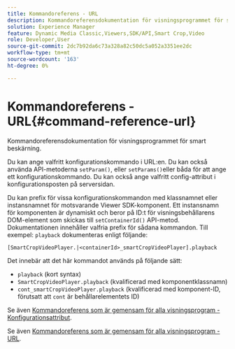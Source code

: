 ```yaml
---
title: Kommandoreferens - URL
description: Kommandoreferensdokumentation för visningsprogrammet för smart beskärning.
solution: Experience Manager
feature: Dynamic Media Classic,Viewers,SDK/API,Smart Crop,Video
role: Developer,User
source-git-commit: 2dc7b92da6c73a328a82c50dc5a052a3351ee2dc
workflow-type: tm+mt
source-wordcount: '163'
ht-degree: 0%

---
```


# Kommandoreferens - URL{#command-reference-url}

Kommandoreferensdokumentation för visningsprogrammet för smart beskärning.

Du kan ange valfritt konfigurationskommando i URL:en. Du kan också använda API-metoderna `setParam()`, eller `setParams()`eller båda för att ange ett konfigurationskommando. Du kan också ange valfritt config-attribut i konfigurationsposten på serversidan.

Du kan prefix för vissa konfigurationskommandon med klassnamnet eller instansnamnet för motsvarande Viewer SDK-komponent. Ett instansnamn för komponenten är dynamiskt och beror på ID:t för visningsbehållarens DOM-element som skickas till `setContainerId()` API-metod. Dokumentationen innehåller valfria prefix för sådana kommandon. Till exempel: `playback` dokumenteras enligt följande:

```
[SmartCropVideoPlayer.|<containerId>_smartCropVideoPlayer].playback
```

Det innebär att det här kommandot används på följande sätt:

* `playback` (kort syntax)
* `SmartCropVideoPlayer.playback` (kvalificerad med komponentklassnamn)
* `cont_smartCropVideoPlayer.playback` (kvalificerad med komponent-ID, förutsatt att `cont` är behållarelementets ID)

Se även [Kommandoreferens som är gemensam för alla visningsprogram - Konfigurationsattribut](../../../r-html5-viewer-20-cmdref-configattrib/r-html5-viewer-20-cmdref-configattrib.md#concept-850e0f2c49b949deb7cfbfd330d329bd).

Se även [Kommandoreferens som är gemensam för alla visningsprogram - URL](../../../c-html5-viewer-20-cmdref-url/c-html5-viewer-20-cmdref-url.md#concept-9b337f349b7b406b8c33c7ee96b3e226).
